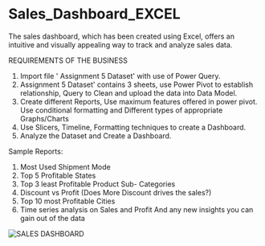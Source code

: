 # Sales_Dashboard_EXCEL
The sales dashboard, which has been created using Excel, offers an intuitive and visually appealing way to track and analyze sales data. 

REQUIREMENTS OF THE BUSINESS
1)	Import file ' Assignment 5 Dataset' with use of Power Query.
2)	Assignment 5 Dataset' contains 3 sheets, use Power Pivot to establish relationship, Query to Clean and upload the data into Data Model.
3)	Create different Reports, Use maximum features offered in power pivot. Use conditional formatting and Different types of appropriate Graphs/Charts
4)	Use Slicers, Timeline, Formatting techniques to create a Dashboard.
5)	Analyze the Dataset and Create a Dashboard.

Sample Reports:
1)	Most Used Shipment Mode
2)	Top 5 Profitable States
3)	Top 3 least Profitable Product Sub- Categories
4)	Discount vs Profit (Does More Discount drives the sales?)
5)	Top 10 most Profitable Cities
6)	Time series analysis on Sales and Profit
And any new insights you can gain out of the data

![SALES DASHBOARD](https://user-images.githubusercontent.com/126227233/234786990-48041f76-b599-4406-af2a-d00e771fbc3d.png)
